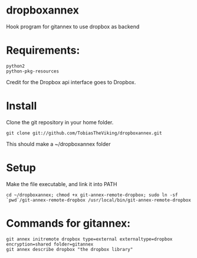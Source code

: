 dropboxannex
=========

Hook program for gitannex to use dropbox as backend

# Requirements:

    python2
    python-pkg-resources

Credit for the Dropbox api interface goes to Dropbox.

# Install
Clone the git repository in your home folder.

    git clone git://github.com/TobiasTheViking/dropboxannex.git 

This should make a ~/dropboxannex folder

# Setup
Make the file executable, and link it into PATH

    cd ~/dropboxannex; chmod +x git-annex-remote-dropbox; sudo ln -sf `pwd`/git-annex-remote-dropbox /usr/local/bin/git-annex-remote-dropbox

# Commands for gitannex:

    git annex initremote dropbox type=external externaltype=dropbox encryption=shared folder=gitannex
    git annex describe dropbox "the dropbox library"

